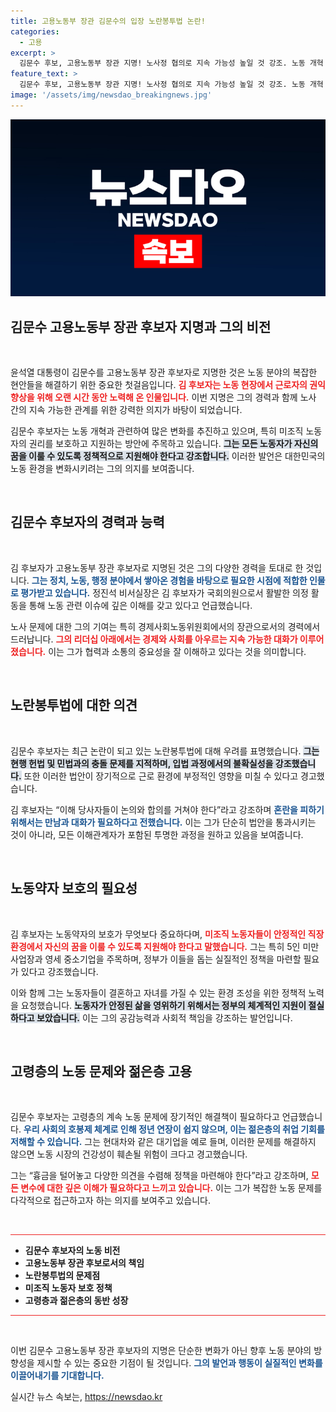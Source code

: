 ```yaml
---
title: 고용노동부 장관 김문수의 입장 노란봉투법 논란!
categories:
  - 고용
excerpt: >
  김문수 후보, 고용노동부 장관 지명! 노사정 협의로 지속 가능성 높일 것 강조. 노동 개혁 완수의 적임자임을 선언하며, 미조직 노동자 보호와 노란봉투법에 대한 우려도 표현. 클릭하고 자세한 내용을 확인하세요!
feature_text: >
  김문수 후보, 고용노동부 장관 지명! 노사정 협의로 지속 가능성 높일 것 강조. 노동 개혁 완수의 적임자임을 선언하며, 미조직 노동자 보호와 노란봉투법에 대한 우려도 표현. 클릭하고 자세한 내용을 확인하세요!
image: '/assets/img/newsdao_breakingnews.jpg'
---
```


<p><img src="/assets/img/newsdao_breakingnews.jpg" alt="ranknews 속보" /></p>

<h2 data-ke-size="size26">김문수 고용노동부 장관 후보자 지명과 그의 비전</h2>

<p data-ke-size="size16">&nbsp;</p>

<p>윤석열 대통령이 김문수를 고용노동부 장관 후보자로 지명한 것은 노동 분야의 복잡한 현안들을 해결하기 위한 중요한 첫걸음입니다. <b><span style="color: #ee2323;">김 후보자는 노동 현장에서 근로자의 권익 향상을 위해 오랜 시간 동안 노력해 온 인물입니다.</span></b> 이번 지명은 그의 경력과 함께 노사 간의 지속 가능한 관계를 위한 강력한 의지가 바탕이 되었습니다.</p>

<p>김문수 후보자는 노동 개혁과 관련하여 많은 변화를 추진하고 있으며, 특히 미조직 노동자의 권리를 보호하고 지원하는 방안에 주목하고 있습니다. <b><span style="background-color: #21538527;">그는 모든 노동자가 자신의 꿈을 이룰 수 있도록 정책적으로 지원해야 한다고 강조합니다.</span></b> 이러한 발언은 대한민국의 노동 환경을 변화시키려는 그의 의지를 보여줍니다.</p>

<p data-ke-size="size16">&nbsp;</p>

<h2 data-ke-size="size26">김문수 후보자의 경력과 능력</h2>

<p data-ke-size="size16">&nbsp;</p>

<p>김 후보자가 고용노동부 장관 후보자로 지명된 것은 그의 다양한 경력을 토대로 한 것입니다. <b><span style="color: #1a5490;">그는 정치, 노동, 행정 분야에서 쌓아온 경험을 바탕으로 필요한 시점에 적합한 인물로 평가받고 있습니다.</span></b> 정진석 비서실장은 김 후보자가 국회의원으로서 활발한 의정 활동을 통해 노동 관련 이슈에 깊은 이해를 갖고 있다고 언급했습니다.</p>

<p>노사 문제에 대한 그의 기여는 특히 경제사회노동위원회에서의 장관으로서의 경력에서 드러납니다. <b><span style="color: #ee2323;">그의 리더십 아래에서는 경제와 사회를 아우르는 지속 가능한 대화가 이루어졌습니다.</span></b> 이는 그가 협력과 소통의 중요성을 잘 이해하고 있다는 것을 의미합니다.</p>

<p data-ke-size="size16">&nbsp;</p>

<h2 data-ke-size="size26">노란봉투법에 대한 의견</h2>

<p data-ke-size="size16">&nbsp;</p>

<p>김문수 후보자는 최근 논란이 되고 있는 노란봉투법에 대해 우려를 표명했습니다. <b><span style="background-color: #21538527;">그는 현행 헌법 및 민법과의 충돌 문제를 지적하며, 입법 과정에서의 불확실성을 강조했습니다.</span></b> 또한 이러한 법안이 장기적으로 근로 환경에 부정적인 영향을 미칠 수 있다고 경고했습니다.</p>

<p>김 후보자는 “이해 당사자들이 논의와 합의를 거쳐야 한다”라고 강조하며 <b><span style="color: #1a5490;">혼란을 피하기 위해서는 만남과 대화가 필요하다고 전했습니다.</span></b> 이는 그가 단순히 법안을 통과시키는 것이 아니라, 모든 이해관계자가 포함된 투명한 과정을 원하고 있음을 보여줍니다.</p>

<p data-ke-size="size16">&nbsp;</p>

<h2 data-ke-size="size26">노동약자 보호의 필요성</h2>

<p data-ke-size="size16">&nbsp;</p>

<p>김 후보자는 노동약자의 보호가 무엇보다 중요하다며, <b><span style="color: #ee2323;">미조직 노동자들이 안정적인 직장 환경에서 자신의 꿈을 이룰 수 있도록 지원해야 한다고 말했습니다.</span></b> 그는 특히 5인 미만 사업장과 영세 중소기업을 주목하며, 정부가 이들을 돕는 실질적인 정책을 마련할 필요가 있다고 강조했습니다.</p>

<p>이와 함께 그는 노동자들이 결혼하고 자녀를 가질 수 있는 환경 조성을 위한 정책적 노력을 요청했습니다. <b><span style="background-color: #21538527;">노동자가 안정된 삶을 영위하기 위해서는 정부의 체계적인 지원이 절실하다고 보았습니다.</span></b> 이는 그의 공감능력과 사회적 책임을 강조하는 발언입니다.</p>

<p data-ke-size="size16">&nbsp;</p>

<h2 data-ke-size="size26">고령층의 노동 문제와 젊은층 고용</h2>

<p data-ke-size="size16">&nbsp;</p>

<p>김문수 후보자는 고령층의 계속 노동 문제에 장기적인 해결책이 필요하다고 언급했습니다. <b><span style="color: #1a5490;">우리 사회의 호봉제 체계로 인해 정년 연장이 쉽지 않으며, 이는 젊은층의 취업 기회를 저해할 수 있습니다.</span></b> 그는 현대차와 같은 대기업을 예로 들며, 이러한 문제를 해결하지 않으면 노동 시장의 건강성이 훼손될 위험이 크다고 경고했습니다.</p>

<p>그는 “흉금을 털어놓고 다양한 의견을 수렴해 정책을 마련해야 한다”라고 강조하며, <b><span style="color: #ee2323;">모든 변수에 대한 깊은 이해가 필요하다고 느끼고 있습니다.</span></b> 이는 그가 복잡한 노동 문제를 다각적으로 접근하고자 하는 의지를 보여주고 있습니다.</p>

<p data-ke-size="size16">&nbsp;</p>

<hr style="height: 1px; color: #ee2323; background-color: #ee2323;" />

<ul>
<li><b>김문수 후보자의 노동 비전</b></li>
<li><b>고용노동부 장관 후보로서의 책임</b></li>
<li><b>노란봉투법의 문제점</b></li>
<li><b>미조직 노동자 보호 정책</b></li>
<li><b>고령층과 젊은층의 동반 성장</b></li>
</ul>

<hr style="height: 1px; color: #ee2323; background-color: #ee2323;" />

<p data-ke-size="size16">&nbsp;</p> 

<p>이번 김문수 고용노동부 장관 후보자의 지명은 단순한 변화가 아닌 향후 노동 분야의 방향성을 제시할 수 있는 중요한 기점이 될 것입니다. <b><span style="color: #1a5490;">그의 발언과 행동이 실질적인 변화를 이끌어내기를 기대합니다.</span></b></p>
실시간 뉴스 속보는, <a href="https://newsdao.kr" rel="dofollow">https://newsdao.kr</a>


